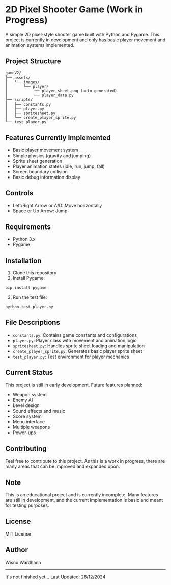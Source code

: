

# 2D Pixel Shooter Game (Work in Progress)

A simple 2D pixel-style shooter game built with Python and Pygame. This project is currently in development and only has basic player movement and animation systems implemented.

## Project Structure
```
gameV2/
├── assets/
│   └── images/
│       └── player/
│           ├── player_sheet.png (auto-generated)
│           └── player_data.py
├── scripts/
│   ├── constants.py
│   ├── player.py
│   ├── spritesheet.py
│   └── create_player_sprite.py
└── test_player.py
```

## Features Currently Implemented
- Basic player movement system
- Simple physics (gravity and jumping)
- Sprite sheet generation
- Player animation states (idle, run, jump, fall)
- Screen boundary collision
- Basic debug information display

## Controls
- Left/Right Arrow or A/D: Move horizontally
- Space or Up Arrow: Jump

## Requirements
- Python 3.x
- Pygame

## Installation
1. Clone this repository
2. Install Pygame:
```bash
pip install pygame
```

3. Run the test file:
```bash
python test_player.py
```

## File Descriptions
- `constants.py`: Contains game constants and configurations
- `player.py`: Player class with movement and animation logic
- `spritesheet.py`: Handles sprite sheet loading and manipulation
- `create_player_sprite.py`: Generates basic player sprite sheet
- `test_player.py`: Test environment for player mechanics

## Current Status
This project is still in early development. Future features planned:
- Weapon system
- Enemy AI
- Level design
- Sound effects and music
- Score system
- Menu interface
- Multiple weapons
- Power-ups

## Contributing
Feel free to contribute to this project. As this is a work in progress, there are many areas that can be improved and expanded upon.

## Note
This is an educational project and is currently incomplete. Many features are still in development, and the current implementation is basic and meant for testing purposes.

## License
MIT License

## Author
Wisnu Wardhana

---
It's not finished yet...
Last Updated: 26/12/2024

